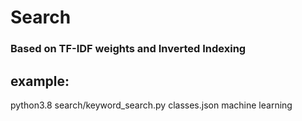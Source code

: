 # Search

### Based on TF-IDF weights and Inverted Indexing

example:
-
python3.8 search/keyword_search.py classes.json machine learning
